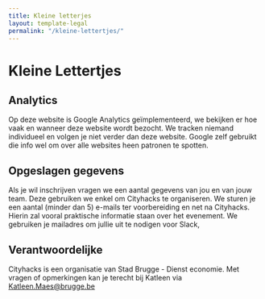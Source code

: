 ```yaml
---
title: Kleine letterjes
layout: template-legal
permalink: "/kleine-lettertjes/"
---
```


# Kleine Lettertjes

## Analytics
Op deze website is Google Analytics geïmplementeerd, we bekijken er hoe vaak en wanneer deze website wordt bezocht. We tracken niemand individueel en volgen je niet verder dan deze website. Google zelf gebruikt die info wel om over alle websites heen patronen te spotten.

## Opgeslagen gegevens
Als je wil inschrijven vragen we een aantal gegevens van jou en van jouw team. Deze gebruiken we enkel om Cityhacks te organiseren. We sturen je een aantal (minder dan 5) e-mails ter voorbereiding en net na Cityhacks. Hierin zal vooral praktische informatie staan over het evenement.
We gebruiken je mailadres om jullie uit te nodigen voor Slack,

## Verantwoordelijke
Cityhacks is een organisatie van Stad Brugge - Dienst economie. Met vragen of opmerkingen kan je terecht bij Katleen via [Katleen.Maes@brugge.be](mailto:Katleen.Maes@brugge.be)
